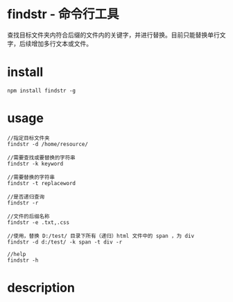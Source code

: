 # findstr - 命令行工具
查找目标文件夹内符合后缀的文件内的关键字，并进行替换。目前只能替换单行文字，后续增加多行文本或文件。


# install 

```
npm install findstr -g
```

# usage

```
//指定目标文件夹
findstr -d /home/resource/     

//需要查找或要替换的字符串
findstr -k keyword             

//需要替换的字符串
findstr -t replaceword        

//是否递归查询
findstr -r 

//文件的后缀名称
findstr -e .txt,.css

//使用，替换 D:/test/ 目录下所有（递归）html 文件中的 span ，为 div
findstr -d d:/test/ -k span -t div -r

//help 
findstr -h
```

# description 